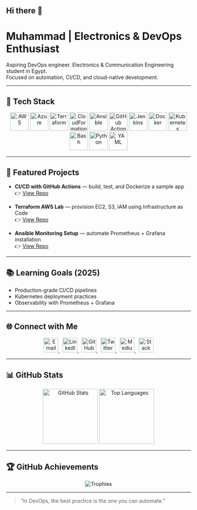 ## Hi there 👋

# Muhammad | Electronics & DevOps Enthusiast

Aspiring DevOps engineer. Electronics & Communication Engineering student in Egypt.  
Focused on automation, CI/CD, and cloud-native development.

---

## 🔧 Tech Stack

<p align="center">
  <!-- Cloud -->
  <img src="https://img.icons8.com/color/48/000000/amazon-web-services.png" width="50" alt="AWS"/>
  <img src="https://img.icons8.com/color/48/000000/azure-1.png" width="50" alt="Azure"/>

  <!-- IaC -->
  <img src="https://img.icons8.com/color/48/000000/terraform.png" width="50" alt="Terraform"/>
  <img src="https://img.icons8.com/color/48/000000/cloud.png" width="50" alt="CloudFormation"/>

  <!-- Config Mgmt -->
  <img src="https://img.icons8.com/color/48/000000/ansible.png" width="50" alt="Ansible"/>

  <!-- CI/CD -->
  <img src="https://img.icons8.com/ios-filled/50/000000/github.png" width="50" alt="GitHub Actions"/>
  <img src="https://www.jenkins.io/images/logos/jenkins/jenkins.png" width="50" alt="Jenkins"/>

  <!-- Containers -->
  <img src="https://img.icons8.com/color/48/000000/docker.png" width="50" alt="Docker"/>
  <img src="https://img.icons8.com/color/48/000000/kubernetes.png" width="50" alt="Kubernetes"/>

  <!-- Scripting -->
  <img src="https://img.icons8.com/plasticine/48/bash.png" width="50" alt="Bash"/>
  <img src="https://img.icons8.com/color/48/python.png" width="50" alt="Python"/>
  <img src="https://img.icons8.com/color/48/000000/yaml.png" width="50" alt="YAML"/>
</p>

---

## 🚀 Featured Projects

- **CI/CD with GitHub Actions** — build, test, and Dockerize a sample app  
  👉 [View Repo](https://github.com/Muhammad-296/<repo>)

- **Terraform AWS Lab** — provision EC2, S3, IAM using Infrastructure as Code  
  👉 [View Repo](https://github.com/Muhammad-296/<repo>)

- **Ansible Monitoring Setup** — automate Prometheus + Grafana installation  
  👉 [View Repo](https://github.com/Muhammad-296/<repo>)

---

## 📚 Learning Goals (2025)

- Production-grade CI/CD pipelines  
- Kubernetes deployment practices  
- Observability with Prometheus + Grafana  

---

## 🌐 Connect with Me

<p align="center">
  <a href="mailto:muhammad.al.ajami.se@gmail.com">
    <img src="https://img.icons8.com/color/48/gmail-new.png" width="40" alt="Email"/>
  </a>
  &nbsp;
  <a href="https://www.linkedin.com/in/muhammad-abdulhamid/">
    <img src="https://img.icons8.com/color/48/linkedin.png" width="40" alt="LinkedIn"/>
  </a>
  &nbsp;
  <a href="https://github.com/Muhammad-296">
    <img src="https://img.icons8.com/material-outlined/48/github.png" width="40" alt="GitHub"/>
  </a>
  &nbsp;
  <a href="https://twitter.com/<your-handle>">
    <img src="https://img.icons8.com/color/48/twitter--v1.png" width="40" alt="Twitter"/>
  </a>
  &nbsp;
  <a href="https://medium.com/@<your-handle>">
    <img src="https://img.icons8.com/color/48/medium-logo.png" width="40" alt="Medium"/>
  </a>
  &nbsp;
  <a href="https://stackoverflow.com/users/<your-id>">
    <img src="https://img.icons8.com/color/48/stackoverflow.png" width="40" alt="Stack Overflow"/>
  </a>
</p>

---

## 📊 GitHub Stats

<p align="center">
  <img src="https://github-readme-stats.vercel.app/api?username=Muhammad-296&show_icons=true&theme=tokyonight" alt="GitHub Stats" height="150"/>
  <img src="https://github-readme-stats.vercel.app/api/top-langs/?username=Muhammad-296&layout=compact&theme=tokyonight" alt="Top Languages" height="150"/>
</p>

---

## 🏆 GitHub Achievements

<p align="center">
  <img src="https://github-profile-trophy.vercel.app/?username=Muhammad-296&theme=darkhub&margin-w=15&margin-h=15" alt="Trophies"/>
</p>

---

> “In DevOps, the best practice is the one you can automate.”
